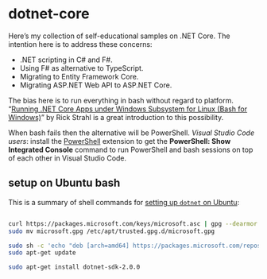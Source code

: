 # dotnet-core

Here’s my collection of self-educational samples on .NET Core. The intention here is to address these concerns:

* .NET scripting in C# and F#.
* Using F# as alternative to TypeScript.
* Migrating to Entity Framework Core.
* Migrating ASP.NET Web API to ASP.NET Core.

The bias here is to run everything in bash without regard to platform. “[Running .NET Core Apps under Windows Subsystem for Linux (Bash for Windows)](https://weblog.west-wind.com/posts/2017/Apr/13/Running-NET-Core-Apps-under-Windows-Subsystem-for-Linux-Bash-for-Windows)” by Rick Strahl is a great introduction to this possibility.

When bash fails then the alternative will be PowerShell. _Visual Studio Code users_: install the [PowerShell](https://marketplace.visualstudio.com/items?itemName=ms-vscode.PowerShell) extension to get the **PowerShell: Show Integrated Console** command to run PowerShell and bash sessions on top of each other in Visual Studio Code.

## setup on Ubuntu bash

This is a summary of shell commands for [setting up `dotnet` on Ubuntu](https://www.microsoft.com/net/core#linuxubuntu):

```bash

curl https://packages.microsoft.com/keys/microsoft.asc | gpg --dearmor > microsoft.gpg
sudo mv microsoft.gpg /etc/apt/trusted.gpg.d/microsoft.gpg

sudo sh -c 'echo "deb [arch=amd64] https://packages.microsoft.com/repos/microsoft-ubuntu-xenial-prod xenial main" > /etc/apt/sources.list.d/dotnetdev.list'
sudo apt-get update

sudo apt-get install dotnet-sdk-2.0.0

```
